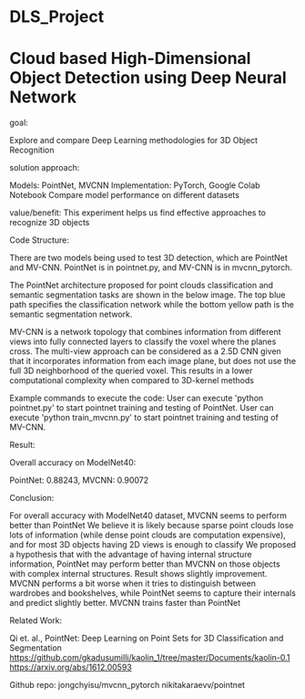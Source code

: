 # DLS_Project 
# Cloud based High-Dimensional Object Detection using Deep Neural Network


goal:

Explore and compare Deep Learning methodologies for 3D Object Recognition

solution approach:

Models: PointNet, MVCNN
Implementation: PyTorch, Google Colab Notebook
Compare model performance on different datasets

value/benefit:
This experiment helps us find effective approaches to recognize 3D objects

Code Structure:

There are two models being used to test 3D detection, which are PointNet and MV-CNN. PointNet is in pointnet.py, and MV-CNN is in mvcnn_pytorch.

The PointNet architecture proposed for point clouds classification and semantic segmentation tasks are shown in the below image. The top blue path specifies the classification network while the bottom yellow path is the semantic segmentation network.

MV-CNN is a network topology that combines information from different views into fully connected layers to classify the voxel where the planes cross. The multi-view approach can be considered as a 2.5D CNN given that it incorporates information from each image plane, but does not use the full 3D neighborhood of the queried voxel. This results in a lower computational complexity when compared to 3D-kernel methods

Example commands to execute the code:
User can execute 'python pointnet.py' to start pointnet training and testing of PointNet.
User can execute 'python train_mvcnn.py' to start pointnet training and testing of MV-CNN.


Result:

Overall accuracy on ModelNet40:


PointNet: 0.88243, MVCNN: 0.90072


Conclusion:

For overall accuracy with ModelNet40 dataset, MVCNN seems to perform better than PointNet
We believe it is likely because sparse point clouds lose lots of information (while dense point clouds are computation expensive), and for most 3D objects having 2D views is enough to classify
We proposed a hypothesis that with the advantage of having internal structure information, PointNet may perform better than MVCNN on those objects with complex internal structures. 
Result shows slightly improvement. MVCNN performs a bit worse when it tries to distinguish between wardrobes and bookshelves, while PointNet seems to capture their internals and predict slightly better.
MVCNN trains faster than PointNet





Related Work:

Qi et. al., PointNet: Deep Learning on Point Sets for 3D Classification and Segmentation
https://github.com/gkadusumilli/kaolin_1/tree/master/Documents/kaolin-0.1
https://arxiv.org/abs/1612.00593

Github repo: 
jongchyisu/mvcnn_pytorch
nikitakaraevv/pointnet

